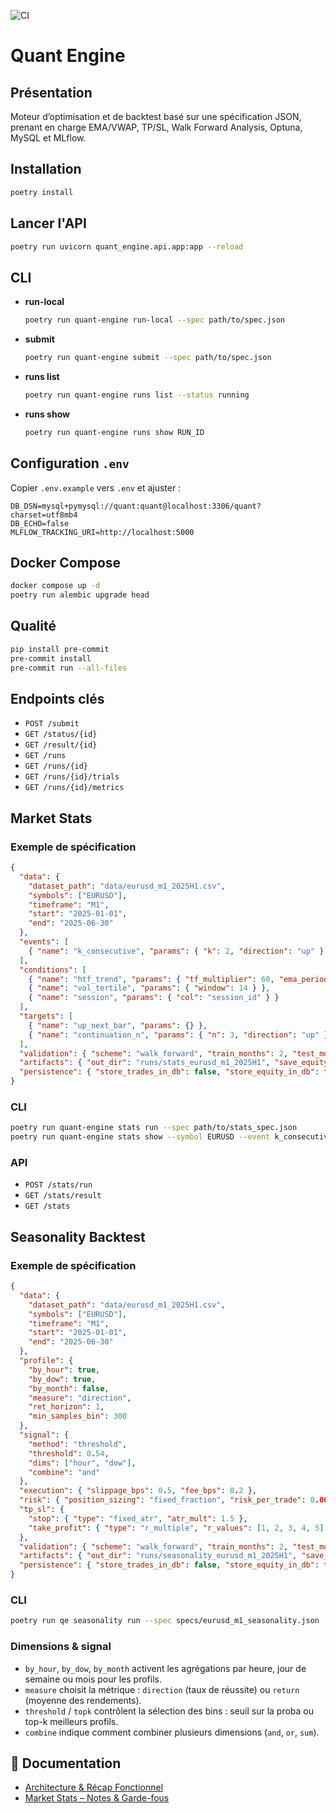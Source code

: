 ![CI](https://github.com/<OWNER>/<REPO>/actions/workflows/ci.yml/badge.svg)

# Quant Engine

## Présentation
Moteur d’optimisation et de backtest basé sur une spécification JSON, prenant en charge EMA/VWAP, TP/SL, Walk Forward Analysis, Optuna, MySQL et MLflow.

## Installation
```bash
poetry install
```

## Lancer l'API
```bash
poetry run uvicorn quant_engine.api.app:app --reload
```

## CLI
- **run-local**
  ```bash
  poetry run quant-engine run-local --spec path/to/spec.json
  ```
- **submit**
  ```bash
  poetry run quant-engine submit --spec path/to/spec.json
  ```
- **runs list**
  ```bash
  poetry run quant-engine runs list --status running
  ```
- **runs show**
  ```bash
  poetry run quant-engine runs show RUN_ID
  ```

## Configuration `.env`
Copier `.env.example` vers `.env` et ajuster :
```env
DB_DSN=mysql+pymysql://quant:quant@localhost:3306/quant?charset=utf8mb4
DB_ECHO=false
MLFLOW_TRACKING_URI=http://localhost:5000
```

## Docker Compose
```bash
docker compose up -d
poetry run alembic upgrade head
```

## Qualité
```bash
pip install pre-commit
pre-commit install
pre-commit run --all-files
```

## Endpoints clés
- `POST /submit`
- `GET /status/{id}`
- `GET /result/{id}`
- `GET /runs`
- `GET /runs/{id}`
- `GET /runs/{id}/trials`
- `GET /runs/{id}/metrics`

## Market Stats

### Exemple de spécification

```json
{
  "data": {
    "dataset_path": "data/eurusd_m1_2025H1.csv",
    "symbols": ["EURUSD"],
    "timeframe": "M1",
    "start": "2025-01-01",
    "end": "2025-06-30"
  },
  "events": [
    { "name": "k_consecutive", "params": { "k": 2, "direction": "up" } }
  ],
  "conditions": [
    { "name": "htf_trend", "params": { "tf_multiplier": 60, "ema_period": 50 } },
    { "name": "vol_tertile", "params": { "window": 14 } },
    { "name": "session", "params": { "col": "session_id" } }
  ],
  "targets": [
    { "name": "up_next_bar", "params": {} },
    { "name": "continuation_n", "params": { "n": 3, "direction": "up" } }
  ],
  "validation": { "scheme": "walk_forward", "train_months": 2, "test_months": 1, "folds": 3, "embargo_days": 2 },
  "artifacts": { "out_dir": "runs/stats_eurusd_m1_2025H1", "save_equity": false, "save_trades": false },
  "persistence": { "store_trades_in_db": false, "store_equity_in_db": false }
}
```

### CLI

```bash
poetry run quant-engine stats run --spec path/to/stats_spec.json
poetry run quant-engine stats show --symbol EURUSD --event k_consecutive --target up_next_bar --timeframe M1 --limit 20
```

### API

- `POST /stats/run`
- `GET /stats/result`
- `GET /stats`

## Seasonality Backtest

### Exemple de spécification

```json
{
  "data": {
    "dataset_path": "data/eurusd_m1_2025H1.csv",
    "symbols": ["EURUSD"],
    "timeframe": "M1",
    "start": "2025-01-01",
    "end": "2025-06-30"
  },
  "profile": {
    "by_hour": true,
    "by_dow": true,
    "by_month": false,
    "measure": "direction",
    "ret_horizon": 1,
    "min_samples_bin": 300
  },
  "signal": {
    "method": "threshold",
    "threshold": 0.54,
    "dims": ["hour", "dow"],
    "combine": "and"
  },
  "execution": { "slippage_bps": 0.5, "fee_bps": 0.2 },
  "risk": { "position_sizing": "fixed_fraction", "risk_per_trade": 0.005 },
  "tp_sl": {
    "stop": { "type": "fixed_atr", "atr_mult": 1.5 },
    "take_profit": { "type": "r_multiple", "r_values": [1, 2, 3, 4, 5] }
  },
  "validation": { "scheme": "walk_forward", "train_months": 2, "test_months": 1, "folds": 3, "embargo_days": 2 },
  "artifacts": { "out_dir": "runs/seasonality_eurusd_m1_2025H1", "save_equity": true, "save_trades": true },
  "persistence": { "store_trades_in_db": false, "store_equity_in_db": false }
}
```

### CLI

```bash
poetry run qe seasonality run --spec specs/eurusd_m1_seasonality.json
```

### Dimensions & signal

- `by_hour`, `by_dow`, `by_month` activent les agrégations par heure, jour de semaine ou mois pour les profils.
- `measure` choisit la métrique : `direction` (taux de réussite) ou `return` (moyenne des rendements).
- `threshold` / `topk` contrôlent la sélection des bins : seuil sur la proba ou top-k meilleurs profils.
- `combine` indique comment combiner plusieurs dimensions (`and`, `or`, `sum`).

## 📖 Documentation

- [Architecture & Récap Fonctionnel](docs/architecture_overview.md)
- [Market Stats – Notes & Garde-fous](docs/market_stats_guidelines.md)

